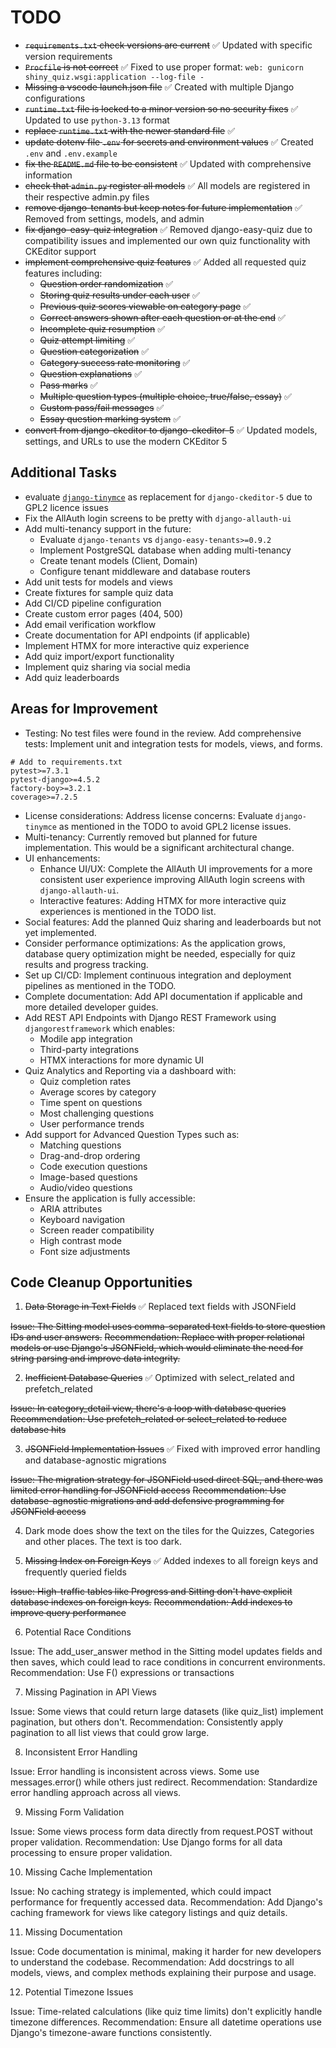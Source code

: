 # TODO

* ~~`requirements.txt` check versions are current~~ ✅ Updated with specific version requirements
* ~~`Procfile` is not correct~~ ✅ Fixed to use proper format: `web: gunicorn shiny_quiz.wsgi:application --log-file -`
* ~~Missing a vscode launch.json file~~ ✅ Created with multiple Django configurations
* ~~`runtime.txt` file is locked to a minor version so no security fixes~~ ✅ Updated to use `python-3.13` format
* ~~replace `runtime.txt` with the newer standard file~~ ✅
* ~~update dotenv file `.env` for secrets and environment values~~ ✅ Created `.env` and `.env.example`
* ~~fix the `README.md` file to be consistent~~ ✅ Updated with comprehensive information
* ~~check that `admin.py` register all models~~ ✅ All models are registered in their respective admin.py files
* ~~remove django-tenants but keep notes for future implementation~~ ✅ Removed from settings, models, and admin
* ~~fix django-easy-quiz integration~~ ✅ Removed django-easy-quiz due to compatibility issues and implemented our own quiz functionality with CKEditor support
* ~~implement comprehensive quiz features~~ ✅ Added all requested quiz features including:
  * ~~Question order randomization~~ ✅
  * ~~Storing quiz results under each user~~ ✅
  * ~~Previous quiz scores viewable on category page~~ ✅
  * ~~Correct answers shown after each question or at the end~~ ✅
  * ~~Incomplete quiz resumption~~ ✅
  * ~~Quiz attempt limiting~~ ✅
  * ~~Question categorization~~ ✅
  * ~~Category success rate monitoring~~ ✅
  * ~~Question explanations~~ ✅
  * ~~Pass marks~~ ✅
  * ~~Multiple question types (multiple choice, true/false, essay)~~ ✅
  * ~~Custom pass/fail messages~~ ✅
  * ~~Essay question marking system~~ ✅
* ~~convert from django-ckeditor to django-ckeditor-5~~ ✅ Updated models, settings, and URLs to use the modern CKEditor 5

## Additional Tasks

* evaluate [`django-tinymce`](https://github.com/jazzband/django-tinymce) as replacement for `django-ckeditor-5` due to GPL2 licence issues
* Fix the AllAuth login screens to be pretty with `django-allauth-ui`
* Add multi-tenancy support in the future:
  * Evaluate `django-tenants` vs `django-easy-tenants>=0.9.2`
  * Implement PostgreSQL database when adding multi-tenancy
  * Create tenant models (Client, Domain)
  * Configure tenant middleware and database routers
* Add unit tests for models and views
* Create fixtures for sample quiz data
* Add CI/CD pipeline configuration
* Create custom error pages (404, 500)
* Add email verification workflow
* Create documentation for API endpoints (if applicable)
* Implement HTMX for more interactive quiz experience
* Add quiz import/export functionality
* Implement quiz sharing via social media
* Add quiz leaderboards

## Areas for Improvement

* Testing: No test files were found in the review. Add comprehensive tests: Implement unit and integration tests for models, views, and forms.
``` text
# Add to requirements.txt
pytest>=7.3.1
pytest-django>=4.5.2
factory-boy>=3.2.1
coverage>=7.2.5
```
* License considerations: Address license concerns: Evaluate `django-tinymce` as mentioned in the TODO to avoid GPL2 license issues.
* Multi-tenancy: Currently removed but planned for future implementation. This would be a significant architectural change.
* UI enhancements:
  * Enhance UI/UX: Complete the AllAuth UI improvements for a more consistent user experience improving AllAuth login screens with `django-allauth-ui`.
  * Interactive features: Adding HTMX for more interactive quiz experiences is mentioned in the TODO list.
* Social features: Add the planned Quiz sharing and leaderboards but not yet implemented.
* Consider performance optimizations: As the application grows, database query optimization might be needed, especially for quiz results and progress tracking.
* Set up CI/CD: Implement continuous integration and deployment pipelines as mentioned in the TODO.
* Complete documentation: Add API documentation if applicable and more detailed developer guides.
* Add REST API Endpoints with Django REST Framework using `djangorestframework` which enables:
  * Modile app integration
  * Third-party integrations
  * HTMX interactions for more dynamic UI
* Quiz Analytics and Reporting via a dashboard with:
  * Quiz completion rates
  * Average scores by category
  * Time spent on questions
  * Most challenging questions
  * User performance trends
* Add support for Advanced Question Types such as:
  * Matching questions
  * Drag-and-drop ordering
  * Code execution questions
  * Image-based questions
  * Audio/video questions
* Ensure the application is fully accessible:
  * ARIA attributes
  * Keyboard navigation
  * Screen reader compatibility
  * High contrast mode
  * Font size adjustments


## Code Cleanup Opportunities

1. ~~Data Storage in Text Fields~~ ✅ Replaced text fields with JSONField

  ~~Issue: The Sitting model uses comma-separated text fields to store question IDs and user answers.~~
  ~~Recommendation: Replace with proper relational models or use Django's JSONField, which would eliminate the need for string parsing and improve data integrity.~~

2. ~~Inefficient Database Queries~~ ✅ Optimized with select_related and prefetch_related

  ~~Issue: In category_detail view, there's a loop with database queries~~
  ~~Recommendation: Use prefetch_related or select_related to reduce database hits~~

3. ~~JSONField Implementation Issues~~ ✅ Fixed with improved error handling and database-agnostic migrations

  ~~Issue: The migration strategy for JSONField used direct SQL, and there was limited error handling for JSONField access~~
  ~~Recommendation: Use database-agnostic migrations and add defensive programming for JSONField access~~

4. Dark mode does show the text on the tiles for the Quizzes, Categories and other places. The text is too dark.

5. ~~Missing Index on Foreign Keys~~ ✅ Added indexes to all foreign keys and frequently queried fields

  ~~Issue: High-traffic tables like Progress and Sitting don't have explicit database indexes on foreign keys.~~
  ~~Recommendation: Add indexes to improve query performance~~

6. Potential Race Conditions
 
  Issue: The add_user_answer method in the Sitting model updates fields and then saves, which could lead to race conditions in concurrent environments.
  Recommendation: Use F() expressions or transactions

7. Missing Pagination in API Views

  Issue: Some views that could return large datasets (like quiz_list) implement pagination, but others don't.
  Recommendation: Consistently apply pagination to all list views that could grow large.

8. Inconsistent Error Handling

  Issue: Error handling is inconsistent across views. Some use messages.error() while others just redirect.
  Recommendation: Standardize error handling approach across all views.

9. Missing Form Validation

  Issue: Some views process form data directly from request.POST without proper validation.
  Recommendation: Use Django forms for all data processing to ensure proper validation.

10. Missing Cache Implementation

  Issue: No caching strategy is implemented, which could impact performance for frequently accessed data.
  Recommendation: Add Django's caching framework for views like category listings and quiz details.

11. Missing Documentation

  Issue: Code documentation is minimal, making it harder for new developers to understand the codebase.
  Recommendation: Add docstrings to all models, views, and complex methods explaining their purpose and usage.

12. Potential Timezone Issues

  Issue: Time-related calculations (like quiz time limits) don't explicitly handle timezone differences.
  Recommendation: Ensure all datetime operations use Django's timezone-aware functions consistently.
